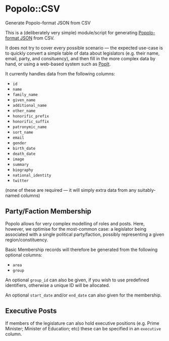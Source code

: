# Popolo::CSV

Generate Popolo-format JSON from CSV

This is a (deliberately very simple) module/script for generating 
[Popolo-format JSON](http://www.popoloproject.com/) from CSV.

It does not try to cover every possible scenario — the expected use-case
is to quickly convert a simple table of data about legislators (e.g.
their name, email, party, and consituency), and then fill in the more
complex data by hand, or using a web-based system such as
[PopIt](https://popit.mysociety.org/).

It currently handles data from the following columns:
* `id`
* `name`
* `family_name`
* `given_name`
* `additional_name`
* `other_name`
* `honorific_prefix`
* `honorific_suffix`
* `patronymic_name`
* `sort_name`
* `email`
* `gender`
* `birth_date`
* `death_date`
* `image`
* `summary`
* `biography`
* `national_identity`
* `twitter`

(none of these are required — it will simply extra data from any
suitably-named columns)

## Party/Faction Membership

Popolo allows for very complex modelling of roles and posts. Here,
however, we optimise for the most-common case: a legislator being
associated with a single political party/faction, possibly representing
a given region/constituency.

Basic Membership records will therefore be generated from the following
optional columns:

* `area` 
* `group` 

An optional `group_id` can also be given, if you wish to use predefined
identifiers, otherwise a unique ID will be allocated.

An optional `start_date` and/or `end_date` can also given for the
membership.

## Executive Posts

If members of the legislature can also hold executive positions (e.g.
Prime Minister; Minister of Education; etc) these can be specified in an
`executive` column. 

